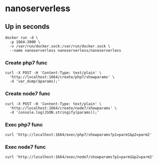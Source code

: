 # nanoserverless

## Up in seconds
```
docker run -d \
  -p 1664:3000 \
  -v /var/run/docker.sock:/var/run/docker.sock \
  --name nanoserverless nanoserverless/nanoserverless
```

### Create php7 func
```
curl -X POST -H 'Content-Type: text/plain' \
  'http://localhost:1664/create/php7/showparams' \
  -d 'var_dump($params);'
```

### Create node7 func
```
curl -X POST -H 'Content-Type: text/plain' \
  'http://localhost:1664/create/node7/showparams' \
  -d 'console.log(JSON.stringify(params));'
```

### Exec php7 func
```
curl 'http://localhost:1664/exec/php7/showparams?p1=parm1&p2=parm2'
```

### Exec node7 func
```
curl 'http://localhost:1664/exec/node7/showparams?p1=parm1&p2=parm2'
```
